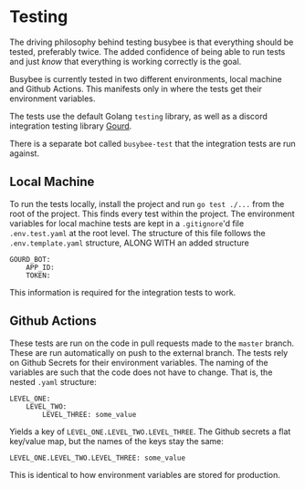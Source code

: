 # Testing

The driving philosophy behind testing busybee is that everything should be tested, preferably twice. The added confidence of being able to run tests and just _know_ that everything is working correctly is the goal.

Busybee is currently tested in two different environments, local machine and Github Actions. This manifests only in where the tests get their environment variables.

The tests use the default Golang `testing` library, as well as a discord integration testing library [Gourd](https://github.com/kaspar-p/gourd).

There is a separate bot called `busybee-test` that the integration tests are run against.

## Local Machine

To run the tests locally, install the project and run `go test ./...` from the root of the project. This finds every test within the project. The environment variables for local machine tests are kept in a `.gitignore`'d file `.env.test.yaml` at the root level. The structure of this file follows the `.env.template.yaml` structure, ALONG WITH an added structure

```
GOURD_BOT:
    APP_ID:
    TOKEN:
```

This information is required for the integration tests to work.

## Github Actions

These tests are run on the code in pull requests made to the `master` branch. These are run automatically on push to the external branch. The tests rely on Github Secrets for their environment variables. The naming of the variables are such that the code does not have to change. That is, the nested `.yaml` structure:

```
LEVEL_ONE:
    LEVEL_TWO:
        LEVEL_THREE: some_value
```

Yields a key of `LEVEL_ONE.LEVEL_TWO.LEVEL_THREE`. The Github secrets a flat key/value map, but the names of the keys stay the same:

```
LEVEL_ONE.LEVEL_TWO.LEVEL_THREE: some_value
```

This is identical to how environment variables are stored for production.
